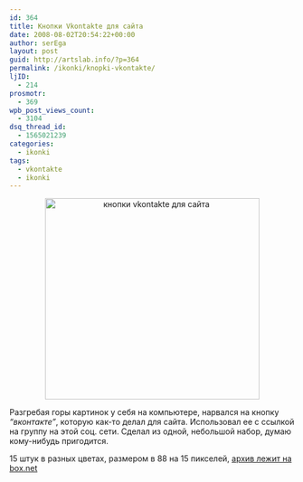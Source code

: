 ```yaml
---
id: 364
title: Кнопки Vkontakte для сайта
date: 2008-08-02T20:54:22+00:00
author: serEga
layout: post
guid: http://artslab.info/?p=364
permalink: /ikonki/knopki-vkontakte/
ljID:
  - 214
prosmotr:
  - 369
wpb_post_views_count:
  - 3104
dsq_thread_id:
  - 1565021239
categories:
  - ikonki
tags:
  - vkontakte
  - ikonki
---
```

<center>
  <a href="http://artslab.info/wp-content/uploads/vkontakte_buttons.png"><img src="http://artslab.info/wp-content/uploads/vkontakte_buttons.png" alt="кнопки vkontakte для сайта" title="vkontakte_buttons" width="379" height="356" class="alignnone size-full wp-image-857" /></a>
</center>

Разгребая горы картинок у себя на компьютере, нарвался на кнопку _&#8220;вконтакте&#8221;_, которую как-то делал для сайта. Использовал ее с ссылкой на группу на этой соц. сети. Сделал из одной, небольшой набор, думаю кому-нибудь пригодится.

15 штук в разных цветах, размером в 88 на 15 пикселей, <a href="http://www.box.net/shared/98gbj568s4" target="_blank">архив лежит на box.net</a>
